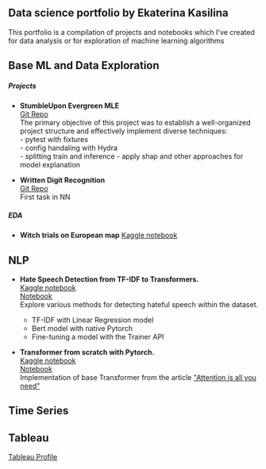 ## Data science portfolio by Ekaterina Kasilina   
This portfolio is a compilation of projects and notebooks which I've created for data analysis or for exploration of machine learning algorithms


Base ML and Data Exploration
----------------------------
##### Projects

- **StumbleUpon Evergreen MLE**  
[Git Repo](https://github.com/KatyKasilina/StumbleUpon-Evergreen-Classification)   
The primary objective of this project was to establish a well-organized project structure 
and effectively implement diverse techniques:  
        - pytest with fixtures  
        - config handaling with Hydra  
        - splitting train and inference
        - apply shap and other approaches for model explanation   


- **Written Digit Recognition**  
[Git Repo](https://github.com/KatyKasilina/written_digit_recognition)   
First task in NN    


##### EDA
- **Witch trials on European map** 
[Kaggle notebook](https://www.kaggle.com/code/abramova/witch-trials-on-european-map)  



## NLP
- **Hate Speech Detection from TF-IDF to Transformers.**  
[Kaggle notebook](https://www.kaggle.com/code/abramova/hate-speech-detection-from-tf-idf-to-transformers)    
[Notebook](https://github.com/KatyKasilina/projects/blob/main/nlp/hate-speech-detection-from-tf-idf-to-transformers.ipynb)    
Explore various methods for detecting hateful speech within the dataset.
    - TF-IDF with Linear Regression model  
    - Bert model with native Pytorch  
    - Fine-tuning a model with the Trainer API   


- **Transformer from scratch with Pytorch.**   
[Kaggle notebook](https://www.kaggle.com/code/abramova/hate-speech-detection-from-tf-idf-to-transformers)     
[Notebook](https://github.com/KatyKasilina/projects/blob/main/nlp/transformer-classification-from-scratch-pytorch.ipynb)    
Implementation of base Transformer from the article ["Attention is all you need"](https://proceedings.neurips.cc/paper_files/paper/2017/file/3f5ee243547dee91fbd053c1c4a845aa-Paper.pdf)   


## Time Series

## Tableau
[Tableau Profile](https://public.tableau.com/app/profile/ekaterina.kasilina/vizzes)